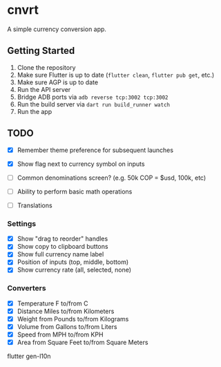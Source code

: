 # cnvrt

A simple currency conversion app.


## Getting Started

1. Clone the repository
2. Make sure Flutter is up to date (`flutter clean`, `flutter pub get`, etc.)
3. Make sure AGP is up to date
4. Run the API server
5. Bridge ADB ports via `adb reverse tcp:3002 tcp:3002`
6. Run the build server via `dart run build_runner watch`
7. Run the app


## TODO

* [x] Remember theme preference for subsequent launches
* [x] Show flag next to currency symbol on inputs
* [ ] Common denominations screen? (e.g. 50k COP = $usd, 100k, etc)
* [ ] Ability to perform basic math operations
* [ ] Translations


### Settings

* [x] Show "drag to reorder" handles
* [x] Show copy to clipboard buttons
* [x] Show full currency name label
* [x] Position of inputs (top, middle, bottom)
* [x] Show currency rate (all, selected, none)

### Converters

* [x] Temperature F to/from C
* [x] Distance Miles to/from Kilometers
* [x] Weight from Pounds to/from Kilograms
* [x] Volume from Gallons to/from Liters
* [x] Speed from MPH to/from KPH
* [x] Area from Square Feet to/from Square Meters

flutter gen-l10n